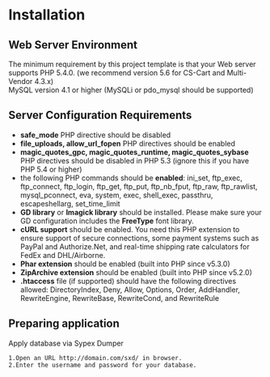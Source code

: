 Installation
============

## Web Server Environment

The minimum requirement by this project template is that your Web server supports PHP 5.4.0. (we recommend version 5.6 for CS-Cart and Multi-Vendor 4.3.x)<br>
MySQL version 4.1 or higher (MySQLi or pdo_mysql should be supported)

## Server Configuration Requirements

- **safe_mode** PHP directive should be disabled<br>
- **file_uploads, allow_url_fopen** PHP directives should be enabled<br>
- **magic_quotes_gpc, magic_quotes_runtime, magic_quotes_sybase** PHP directives should be disabled in PHP 5.3 (ignore this if you have PHP 5.4 or higher)<br>
- the following PHP commands should be **enabled**: ini_set, ftp_exec, ftp_connect, ftp_login, ftp_get, ftp_put, ftp_nb_fput, ftp_raw, ftp_rawlist, mysql_pconnect, eva, system, exec, shell_exec, passthru, escapeshellarg, set_time_limit<br>
- **GD library** or **Imagick library** should be installed. Please make sure your GD configuration includes the **FreeType** font library.<br>
- **cURL support** should be enabled. You need this PHP extension to ensure support of secure connections, some payment systems such as PayPal and Authorize.Net, and real-time shipping rate calculators for FedEx and DHL/Airborne.<br>
- **Phar extension** should be enabled (built into PHP since v5.3.0)<br>
- **ZipArchive extension** should be enabled (built into PHP since v5.2.0)<br>
- **.htaccess** file (if supported) should have the following directives allowed: DirectoryIndex, Deny, Allow, Options, Order, AddHandler, RewriteEngine, RewriteBase, RewriteCond, and RewriteRule<br>

## Preparing application
Apply database via Sypex Dumper

    1.Open an URL http://domain.com/sxd/ in browser.
    2.Enter the username and password for your database.